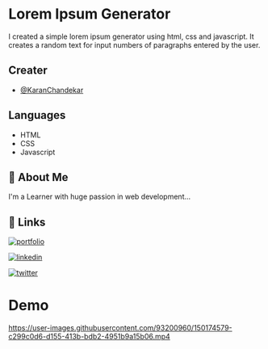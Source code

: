 
# Lorem Ipsum Generator

I created a simple lorem ipsum generator using html, css and javascript. It creates a random text for input numbers of paragraphs entered by the user.


## Creater

- [@KaranChandekar](https://github.com/KaranChandekar)


## Languages

- HTML
- CSS
- Javascript


## 🚀 About Me

I'm a Learner with huge passion in web development...


## 🔗 Links

[![portfolio](https://img.shields.io/badge/my_portfolio-000?style=for-the-badge&logo=ko-fi&logoColor=white)](https://portfolio-me-karanchandekar.vercel.app/)

[![linkedin](https://img.shields.io/badge/linkedin-0A66C2?style=for-the-badge&logo=linkedin&logoColor=white)](https://www.linkedin.com/in/karan-chandekar-a87263219/)

[![twitter](https://img.shields.io/badge/twitter-1DA1F2?style=for-the-badge&logo=twitter&logoColor=white)](https://twitter.com/karanchandekar1)


# Demo

https://user-images.githubusercontent.com/93200960/150174579-c299c0d6-d155-413b-bdb2-4951b9a15b06.mp4
